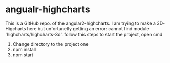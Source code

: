 # angualr-highcharts

This is a GitHub repo. of the angular2-highcharts. 
I am trying to make a 3D-Higcharts here but unfortunetly getting an error: cannot find module 'highcharts/highcharts-3d'.
follow this steps to start the project,
open cmd
1. Change directory to the project one
2. npm install
3. npm start
